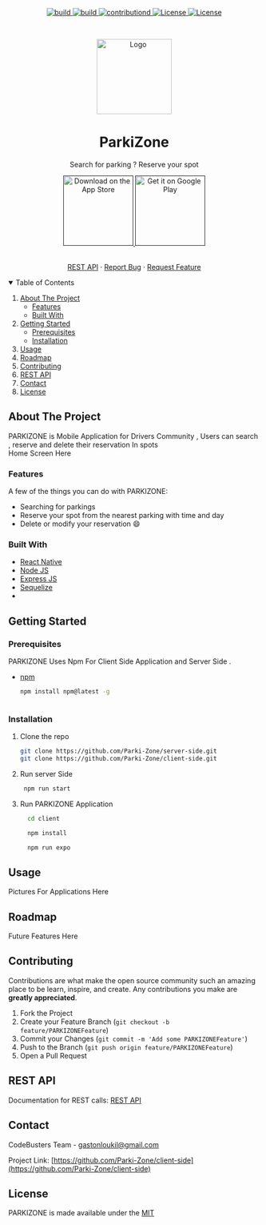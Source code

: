 
<p align="center">
<a href="https://github.com/Parki-Zone/server-side/">
    <img alt="build" src="https://img.shields.io/badge/build-passing-brightgreen?style=for-the-badge">
  </a>
   <a href="https://github.com/Parki-Zone/client-side/">
    <img alt="build" src="https://img.shields.io/badge/build-passing-brightgreen?style=for-the-badge">
  </a>
  
  <a href="#Contributing">
    <img alt="contributiond" src="https://img.shields.io/badge/constributions-welcome-orange?style=for-the-badge">
  </a>
  <a href="https://github.com/Parki-Zone/client-side/blob/main/LICENSE">
    <img alt="License" src="https://img.shields.io/badge/Licence-MIT-blue?style=for-the-badge">
  </a>
 <a href="https://github.com/Parki-Zone/server-side/blob/main/LICENSE">
    <img alt="License" src="https://img.shields.io/badge/Licence-MIT-blue?style=for-the-badge">
  </a>
</p>

<!-- PROJECT LOGO -->
<br />
<p align="center">
  <a href="https://github.com/ghassenloukil/README">
    <img src="logo.png" alt="Logo" width="150" height="150">
  </a>

  <h1 align="center" >ParkiZone</h1>

  <p align="center">
    Search for parking  ? Reserve your spot
    <br />
  </p>
  <p align="center">
  <a href="">
    <img alt="Download on the App Store" title="App Store" src="http://i.imgur.com/0n2zqHD.png" width="140">
  </a>

  <a href="">
    <img alt="Get it on Google Play" title="Google Play" src="http://i.imgur.com/mtGRPuM.png" width="140">
  </a>
</p>
<p align="center">
    <br />
    <a href="#REST-API">REST API</a>
    ·
    <a href="https://github.com/Parki-Zone/server-side/issues">Report Bug</a>
    ·
    <a href="https://github.com/Parki-Zone/client-side/issues">Request Feature</a>
  </p>
</p>




<details open="open">
  <summary>Table of Contents</summary>
  <ol>
    <li>
      <a href="#about-the-project">About The Project</a>
      <ul>
        <li><a href="#Features">Features</a></li>
        <li><a href="#built-with">Built With</a></li>
      </ul>
    </li>
    <li>
      <a href="#getting-started">Getting Started</a>
      <ul>
        <li><a href="#prerequisites">Prerequisites</a></li>
        <li><a href="#installation">Installation</a></li>
      </ul>
    </li>
    <li><a href="#usage">Usage</a></li>
    <li><a href="#roadmap">Roadmap</a></li>
    <li><a href="#contributing">Contributing</a></li>
    <li><a href="#REST-API">REST API</a></li>
    <li><a href="#contact">Contact</a></li>
    <li><a href="#license">License</a></li>
  </ol>
</details>



<!-- ABOUT THE PROJECT -->
## About The Project
PARKIZONE is Mobile Application for Drivers Community , Users can search , reserve and delete their reservation In spots 
<br>
Home Screen Here


### Features
 A few of the things you can do with PARKIZONE:
 
  * Searching for parkings
  * Reserve your spot from the nearest parking with time and day
  * Delete or modify your reservation 😄

### Built With

* [React Native](https://reactnative.dev)
* [Node JS](https://nodejs.org)
* [Express JS](https://expressjs.com)
* [Sequelize](https://www.sequelize.com)
* 


## Getting Started

### Prerequisites

PARKIZONE Uses Npm For Client Side Application and Server Side .
* [npm](https://nodejs.org/en/)
  ```sh
  npm install npm@latest -g
  ```

  ```
### Installation

1. Clone the repo
   ```sh
   git clone https://github.com/Parki-Zone/server-side.git
   git clone https://github.com/Parki-Zone/client-side.git
   ```
2. Run server Side
    ```sh
     npm run start
     ```

3. Run PARKIZONE Application
    ```sh
      cd client
    ```

    ```sh
      npm install
    ```

    ```sh
      npm run expo
    ```



## Usage
Pictures For Applications Here





## Roadmap
Future Features Here




## Contributing

Contributions are what make the open source community such an amazing place to be learn, inspire, and create. Any contributions you make are **greatly appreciated**.

1. Fork the Project
2. Create your Feature Branch (`git checkout -b feature/PARKIZONEFeature`)
3. Commit your Changes (`git commit -m 'Add some PARKIZONEFeature'`)
4. Push to the Branch (`git push origin feature/PARKIZONEFeature`)
5. Open a Pull Request

## REST API
Documentation for REST calls: [REST API](./REST.md)

## Contact

CodeBusters Team  - gastonloukil@gmail.com

Project Link: [https://github.com/Parki-Zone/client-side](https://github.com/Parki-Zone/client-side)


## License

PARKIZONE is made available under the <a href="https://github.com/Parki-Zone/client-side/blob/main/LICENSE">MIT</a>




